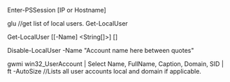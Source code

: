 Enter-PSSession [IP or Hostname] 

glu //get list of local users. Get-LocalUser 

Get-LocalUser
   [[-Name] <String[]>]
   [<CommonParameters>]

Disable-LocalUser -Name "Account name here between quotes"

gwmi win32_UserAccount | Select Name, FullName, Caption, Domain, SID | ft -AutoSize //Lists all user accounts local and domain if applicable. 
